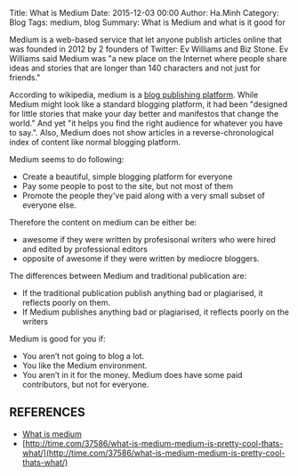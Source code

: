 Title: What is Medium
Date: 2015-12-03 00:00
Author: Ha.Minh
Category: Blog
Tags: medium, blog
Summary: What is Medium and what is it good for

Medium is a web-based service that let anyone publish articles online that was founded in 2012 by 2 founders of Twitter: Ev Williams and Biz Stone. Ev Williams said Medium was "a new place on the Internet where people share ideas and stories that are longer than 140 characters and not just for friends."

According to wikipedia, medium is a [blog publishing platform](https://en.wikipedia.org/wiki/Medium_(publishing_platform)). While Medium might look like a standard blogging platform, it had been "designed for little stories that make your day better and manifestos that change the world." And yet "it helps you find the right audience for whatever you have to say.". Also, Medium does not show articles in a reverse-chronological index of content like normal blogging platform.

Medium seems to do following:

* Create a beautiful, simple blogging platform for everyone
* Pay some people to post to the site, but not most of them
* Promote the people they've paid along with a very small subset of everyone else.


Therefore the content on medium can be either be:

* awesome if they were written by profesisonal writers who were hired and edited by professional editors
* opposite of awesome if they were written by mediocre bloggers.


The differences between Medium and traditional publication are:

* If the traditional publication publish anything bad or plagiarised, it reflects poorly on them.
* If Medium publishes anything bad or plagiarised, it reflects poorly on the writers


Medium is good for you if:

* You aren’t not going to blog a lot.
* You like the Medium environment.
* You aren’t in it for the money. Medium does have some paid contributors, but not for everyone.


## REFERENCES

* [What is medium](http://www.theatlantic.com/technology/archive/2013/08/what-is-medium/278965/)
* [http://time.com/37586/what-is-medium-medium-is-pretty-cool-thats-what/](http://time.com/37586/what-is-medium-medium-is-pretty-cool-thats-what/)


